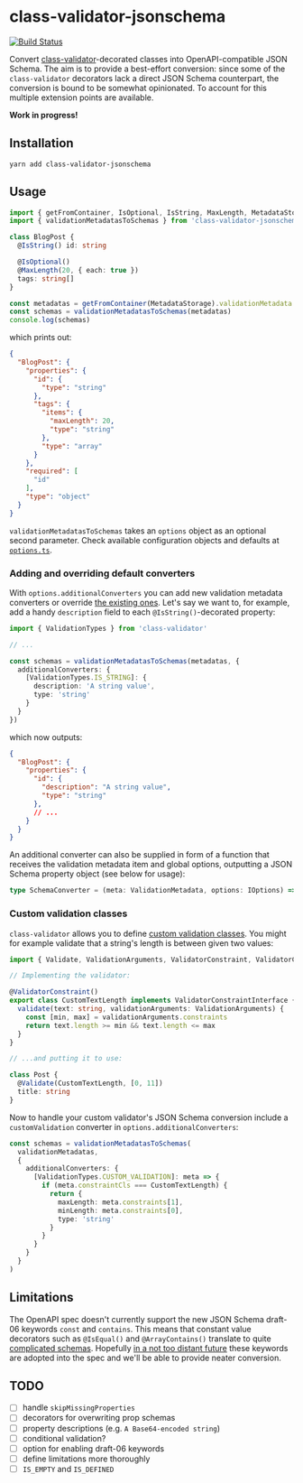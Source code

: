 # class-validator-jsonschema
[![Build Status](https://travis-ci.com/epiphone/class-validator-jsonschema.svg?token=LxSHquEwyhSfU8JddMyx&branch=master)](https://travis-ci.com/epiphone/class-validator-jsonschema)

Convert [class-validator](https://github.com/typestack/class-validator)-decorated classes into OpenAPI-compatible JSON Schema. The aim is to provide a best-effort conversion: since some of the `class-validator` decorators lack a direct JSON Schema counterpart, the conversion is bound to be somewhat opinionated. To account for this multiple extension points are available.

**Work in progress!**

## Installation

`yarn add class-validator-jsonschema`

## Usage

```typescript
import { getFromContainer, IsOptional, IsString, MaxLength, MetadataStorage } from 'class-validator'
import { validationMetadatasToSchemas } from 'class-validator-jsonschema'

class BlogPost {
  @IsString() id: string

  @IsOptional()
  @MaxLength(20, { each: true })
  tags: string[]
}

const metadatas = getFromContainer(MetadataStorage).validationMetadata
const schemas = validationMetadatasToSchemas(metadatas)
console.log(schemas)
```

which prints out:

```json
{
  "BlogPost": {
    "properties": {
      "id": {
        "type": "string"
      },
      "tags": {
        "items": {
          "maxLength": 20,
          "type": "string"
        },
        "type": "array"
      }
    },
    "required": [
      "id"
    ],
    "type": "object"
  }
}
```

`validationMetadatasToSchemas` takes an `options` object as an optional second parameter. Check available configuration objects and defaults at [`options.ts`](src/options.ts).

### Adding and overriding default converters

With `options.additionalConverters` you can add new validation metadata converters or override [the existing ones](src/defaultConverters.ts). Let's say we want to, for example, add a handy `description` field to each `@IsString()`-decorated property:

```typescript
import { ValidationTypes } from 'class-validator'

// ...

const schemas = validationMetadatasToSchemas(metadatas, {
  additionalConverters: {
    [ValidationTypes.IS_STRING]: {
      description: 'A string value',
      type: 'string'
    }
  }
})
```

which now outputs:

```json
{
  "BlogPost": {
    "properties": {
      "id": {
        "description": "A string value",
        "type": "string"
      },
      // ...
    }
  }
}
```

An additional converter can also be supplied in form of a function that receives the validation metadata item and global options, outputting a JSON Schema property object (see below for usage):

```typescript
type SchemaConverter = (meta: ValidationMetadata, options: IOptions) => SchemaObject | void
```


### Custom validation classes

`class-validator` allows you to define [custom validation classes](https://github.com/typestack/class-validator#custom-validation-classes). You might for example validate that a string's length is between given two values:

```typescript
import { Validate, ValidationArguments, ValidatorConstraint, ValidatorConstraintInterface } from 'class-validator'

// Implementing the validator:

@ValidatorConstraint()
export class CustomTextLength implements ValidatorConstraintInterface {
  validate(text: string, validationArguments: ValidationArguments) {
    const [min, max] = validationArguments.constraints
    return text.length >= min && text.length <= max
  }
}

// ...and putting it to use:

class Post {
  @Validate(CustomTextLength, [0, 11])
  title: string
}
```

Now to handle your custom validator's JSON Schema conversion include a `customValidation` converter in `options.additionalConverters`:

```typescript
const schemas = validationMetadatasToSchemas(
  validationMetadatas,
  {
    additionalConverters: {
      [ValidationTypes.CUSTOM_VALIDATION]: meta => {
        if (meta.constraintCls === CustomTextLength) {
          return {
            maxLength: meta.constraints[1],
            minLength: meta.constraints[0],
            type: 'string'
          }
        }
      }
    }
  }
)
```

## Limitations

The OpenAPI spec doesn't currently support the new JSON Schema draft-06 keywords `const` and `contains`. This means that constant value decorators such as `@IsEqual()` and `@ArrayContains()` translate to quite [complicated schemas](https://github.com/sahava/gtm-datalayer-test/issues/4). Hopefully [in a not too distant future](https://github.com/OAI/OpenAPI-Specification/issues/1313#issuecomment-335893062) these keywords are adopted into the spec and we'll be able to provide neater conversion.

## TODO

- [ ] handle `skipMissingProperties`
- [ ] decorators for overwriting prop schemas
- [ ] property descriptions (e.g. `A Base64-encoded string`)
- [ ] conditional validation?
- [ ] option for enabling draft-06 keywords
- [ ] define limitations more thoroughly
- [ ] `IS_EMPTY` and `IS_DEFINED`
